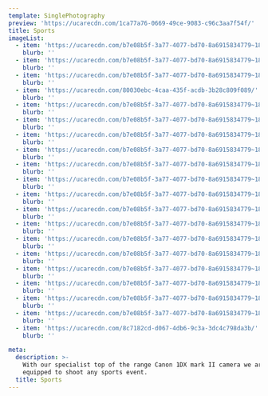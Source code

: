 ```yaml
---
template: SinglePhotography
preview: 'https://ucarecdn.com/1ca77a76-0669-49ce-9083-c96c3aa7f54f/'
title: Sports
imageList:
  - item: 'https://ucarecdn.com/b7e08b5f-3a77-4077-bd70-8a6915834779~18/nth/6/'
    blurb: ''
  - item: 'https://ucarecdn.com/b7e08b5f-3a77-4077-bd70-8a6915834779~18/nth/3/'
    blurb: ''
  - item: 'https://ucarecdn.com/b7e08b5f-3a77-4077-bd70-8a6915834779~18/nth/0/'
    blurb: ''
  - item: 'https://ucarecdn.com/80030ebc-4caa-435f-acdb-3b28c809f089/'
    blurb: ''
  - item: 'https://ucarecdn.com/b7e08b5f-3a77-4077-bd70-8a6915834779~18/nth/1/'
    blurb: ''
  - item: 'https://ucarecdn.com/b7e08b5f-3a77-4077-bd70-8a6915834779~18/nth/4/'
    blurb: ''
  - item: 'https://ucarecdn.com/b7e08b5f-3a77-4077-bd70-8a6915834779~18/nth/5/'
    blurb: ''
  - item: 'https://ucarecdn.com/b7e08b5f-3a77-4077-bd70-8a6915834779~18/nth/7/'
    blurb: ''
  - item: 'https://ucarecdn.com/b7e08b5f-3a77-4077-bd70-8a6915834779~18/nth/8/'
    blurb: ''
  - item: 'https://ucarecdn.com/b7e08b5f-3a77-4077-bd70-8a6915834779~18/nth/2/'
    blurb: ''
  - item: 'https://ucarecdn.com/b7e08b5f-3a77-4077-bd70-8a6915834779~18/nth/14/'
    blurb: ''
  - item: 'https://ucarecdn.com/b7e08b5f-3a77-4077-bd70-8a6915834779~18/nth/12/'
    blurb: ''
  - item: 'https://ucarecdn.com/b7e08b5f-3a77-4077-bd70-8a6915834779~18/nth/13/'
    blurb: ''
  - item: 'https://ucarecdn.com/b7e08b5f-3a77-4077-bd70-8a6915834779~18/nth/15/'
    blurb: ''
  - item: 'https://ucarecdn.com/b7e08b5f-3a77-4077-bd70-8a6915834779~18/nth/9/'
    blurb: ''
  - item: 'https://ucarecdn.com/b7e08b5f-3a77-4077-bd70-8a6915834779~18/nth/10/'
    blurb: ''
  - item: 'https://ucarecdn.com/b7e08b5f-3a77-4077-bd70-8a6915834779~18/nth/11/'
    blurb: ''
  - item: 'https://ucarecdn.com/b7e08b5f-3a77-4077-bd70-8a6915834779~18/nth/16/'
    blurb: ''
  - item: 'https://ucarecdn.com/b7e08b5f-3a77-4077-bd70-8a6915834779~18/nth/17/'
    blurb: ''
  - item: 'https://ucarecdn.com/8c7182cd-d067-4db6-9c3a-3dc4c798da3b/'
    blurb: ''

meta:
  description: >-
    With our specialist top of the range Canon 1DX mark II camera we are fully
    equipped to shoot any sports event.
  title: Sports
---
```

